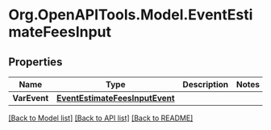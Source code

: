 # Org.OpenAPITools.Model.EventEstimateFeesInput

## Properties

Name | Type | Description | Notes
------------ | ------------- | ------------- | -------------
**VarEvent** | [**EventEstimateFeesInputEvent**](EventEstimateFeesInputEvent.md) |  | 

[[Back to Model list]](../README.md#documentation-for-models) [[Back to API list]](../README.md#documentation-for-api-endpoints) [[Back to README]](../README.md)

